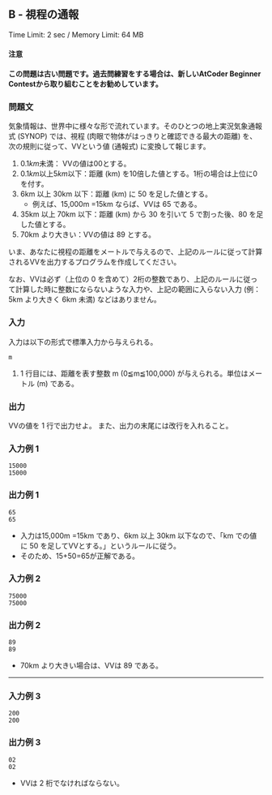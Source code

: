 ## B - 視程の通報

Time Limit: 2 sec / Memory Limit: 64 MB

#### 注意

**この問題は古い問題です。過去問練習をする場合は、新しいAtCoder Beginner Contestから取り組むことをお勧めしています。**

### 問題文

気象情報は、世界中に様々な形で流れています。そのひとつの地上実況気象通報式 (SYNOP) では、視程 (肉眼で物体がはっきりと確認できる最大の距離) を、次の規則に従って、VVという値 (通報式) に変換して報じます。

1. $0.1km$未満： VVの値は$00$とする。
2. $0.1km$以上$5km$以下：距離 (km) を$10$倍した値とする。$1$桁の場合は上位に$0$を付す。
3. 6km 以上 30km 以下：距離 (km) に 50 を足した値とする。
   - 例えば、15,000m =15km ならば、VVは 65 である。
4. 35km 以上 70km 以下：距離 (km) から 30 を引いて 5 で割った後、80 を足した値とする。
5. 70km より大きい：VVの値は 89 とする。

いま、あなたに視程の距離をメートルで与えるので、上記のルールに従って計算されるVVを出力するプログラムを作成してください。

なお、VVは必ず（上位の 0 を含めて）2桁の整数であり、上記のルールに従って計算した時に整数にならないような入力や、上記の範囲に入らない入力 (例：5km より大きく 6km 未満) などはありません。

### 入力

入力は以下の形式で標準入力から与えられる。

```
m
```

1. 1 行目には、距離を表す整数 m (0≦m≦100,000) が与えられる。単位はメートル (m) である。

### 出力

VVの値を 1 行で出力せよ。
また、出力の末尾には改行を入れること。

### 入力例 1

```
15000
15000
```

### 出力例 1

```
65
65
```

- 入力は15,000m =15km であり、6km 以上 30km 以下なので、「km での値に 50 を足してVVとする。」というルールに従う。
- そのため、15+50=65が正解である。

### 入力例 2

```
75000
75000
```

### 出力例 2

```
89
89
```

- 70km より大きい場合は、VVは 89 である。

------

### 入力例 3

```
200
200
```

### 出力例 3

```
02
02
```

- VVは 2 桁でなければならない。